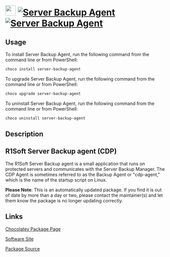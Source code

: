 ﻿# <img src="https://cdn.jsdelivr.net/gh/mkevenaar/chocolatey-packages@ab4abd1824f796fcb99d2770b9ab5ca4bd89eb2d/icons/server-backup-agent.png" width="32" height="32"/> [![Server Backup Agent](https://img.shields.io/chocolatey/v/server-backup-agent.svg?label=Server+Backup+Agent)](https://community.chocolatey.org/packages/server-backup-agent) [![Server Backup Agent](https://img.shields.io/chocolatey/dt/server-backup-agent.svg)](https://community.chocolatey.org/packages/server-backup-agent)

## Usage

To install Server Backup Agent, run the following command from the command line or from PowerShell:

```powershell
choco install server-backup-agent
```

To upgrade Server Backup Agent, run the following command from the command line or from PowerShell:

```powershell
choco upgrade server-backup-agent
```

To uninstall Server Backup Agent, run the following command from the command line or from PowerShell:

```powershell
choco uninstall server-backup-agent
```

## Description

## R1Soft Server Backup agent (CDP)

The R1Soft Server Backup agent is a small application that runs on protected servers and communicates with the Server Backup Manager. The CDP Agent is sometimes referred to as the Backup Agent or "cdp-agent," which is the name of the startup script on Linux.

**Please Note**: This is an automatically updated package. If you find it is
out of date by more than a day or two, please contact the maintainer(s) and
let them know the package is no longer updating correctly.


## Links

[Chocolatey Package Page](https://community.chocolatey.org/packages/server-backup-agent)

[Software Site](https://www.r1soft.com/)

[Package Source](https://github.com/mkevenaar/chocolatey-packages/tree/master/automatic/server-backup-agent)

